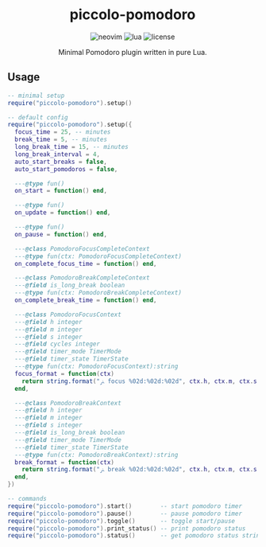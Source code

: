 <div align="center">
  <h1>piccolo-pomodoro</h1>
  <img alt="neovim" src="https://img.shields.io/badge/NeoVim-%2357A143.svg?&style=for-the-badge&logo=neovim&logoColor=white">
  <img alt="lua" src="https://img.shields.io/badge/lua-%232C2D72.svg?style=for-the-badge&logo=lua&logoColor=white">
  <img alt="license" src="https://img.shields.io/github/license/ttak0422/piccolo-pomodoro.nvim?style=for-the-badge">
  <p>Minimal Pomodoro plugin written in pure Lua.</p>
</div>

## Usage

```lua
-- minimal setup
require("piccolo-pomodoro").setup()

-- default config
require("piccolo-pomodoro").setup({
  focus_time = 25, -- minutes
  break_time = 5, -- minutes
  long_break_time = 15, -- minutes
  long_break_interval = 4,
  auto_start_breaks = false,
  auto_start_pomodoros = false,

  ---@type fun()
  on_start = function() end,

  ---@type fun()
  on_update = function() end,

  ---@type fun()
  on_pause = function() end,

  ---@class PomodoroFocusCompleteContext
  ---@type fun(ctx: PomodoroFocusCompleteContext)
  on_complete_focus_time = function() end,

  ---@class PomodoroBreakCompleteContext
  ---@field is_long_break boolean
  ---@type fun(ctx: PomodoroBreakCompleteContext)
  on_complete_break_time = function() end,

  ---@class PomodoroFocusContext
  ---@field h integer
  ---@field m integer
  ---@field s integer
  ---@field cycles integer
  ---@field timer_mode TimerMode
  ---@field timer_state TimerState
  ---@type fun(ctx: PomodoroFocusContext):string
  focus_format = function(ctx)
    return string.format("ﲊ focus %02d:%02d:%02d", ctx.h, ctx.m, ctx.s)
  end,

  ---@class PomodoroBreakContext
  ---@field h integer
  ---@field m integer
  ---@field s integer
  ---@field is_long_break boolean
  ---@field timer_mode TimerMode
  ---@field timer_state TimerState
  ---@type fun(ctx: PomodoroBreakContext):string
  break_format = function(ctx)
    return string.format("ﲊ break %02d:%02d:%02d", ctx.h, ctx.m, ctx.s)
  end,
})

-- commands
require("piccolo-pomodoro").start()        -- start pomodoro timer
require("piccolo-pomodoro").pause()        -- pause pomodoro timer
require("piccolo-pomodoro").toggle()       -- toggle start/pause
require("piccolo-pomodoro").print_status() -- print pomodoro status
require("piccolo-pomodoro").status()       -- get pomodoro status string
```
